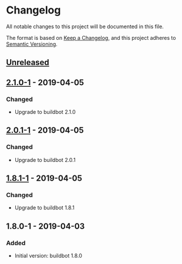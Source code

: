 # Changelog
All notable changes to this project will be documented in this file.

The format is based on [Keep a Changelog](https://keepachangelog.com/en/1.0.0/),
and this project adheres to [Semantic Versioning](https://semver.org/spec/v2.0.0.html).

## [Unreleased]

## [2.1.0-1] - 2019-04-05
### Changed
- Upgrade to buildbot 2.1.0

## [2.0.1-1] - 2019-04-05
### Changed
- Upgrade to buildbot 2.0.1

## [1.8.1-1] - 2019-04-05
### Changed
- Upgrade to buildbot 1.8.1

## 1.8.0-1 - 2019-04-03
### Added
- Initial version: buildbot 1.8.0

[Unreleased]: https://github.com/cjolowicz/docker-buildbot/compare/2.1.0-1...HEAD
[2.1.0-1]: https://github.com/cjolowicz/docker-buildbot/compare/v2.0.1-1...2.1.0-1
[2.0.1-1]: https://github.com/cjolowicz/docker-buildbot/compare/v1.8.1-1...2.0.1-1
[1.8.1-1]: https://github.com/cjolowicz/docker-buildbot/compare/v1.8.0-1...v1.8.1-1
